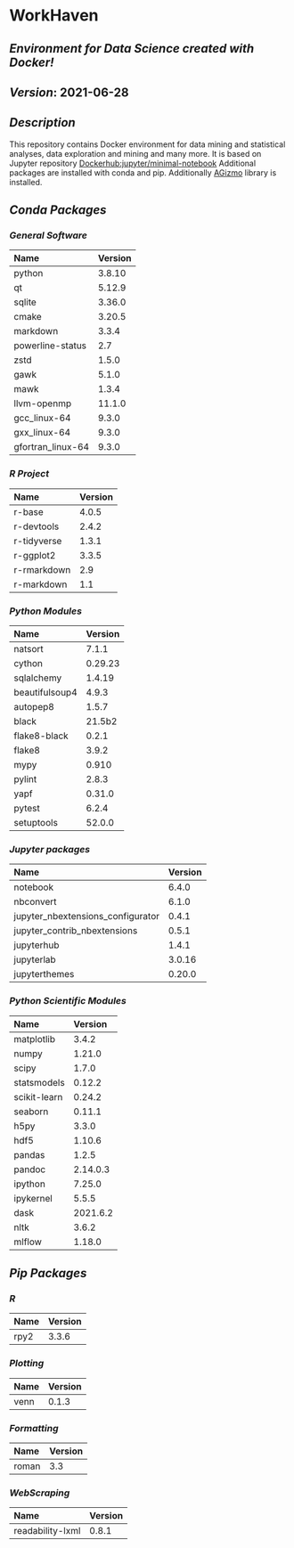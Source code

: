 
# WorkHaven

## _Environment for Data Science created with Docker!_

## _Version_: 2021-06-28

## _Description_

This repository contains Docker environment for data mining and statistical analyses, data exploration and mining and many more. It is based on Jupyter
repository
 [Dockerhub:jupyter/minimal-notebook](https://hub.docker.com/r/jupyter/minimal-notebook/)
Additional packages are installed with conda and pip.
Additionally [AGizmo](https://github.com/grzadr/agizmo) library is installed.

## _Conda Packages_

### _General Software_

|      Name      |     Version     |
|:---------------|:----------------|
|python|3.8.10|
|qt|5.12.9|
|sqlite|3.36.0|
|cmake|3.20.5|
|markdown|3.3.4|
|powerline-status|2.7|
|zstd|1.5.0|
|gawk|5.1.0|
|mawk|1.3.4|
|llvm-openmp|11.1.0|
|gcc_linux-64|9.3.0|
|gxx_linux-64|9.3.0|
|gfortran_linux-64|9.3.0|

### _R Project_

|      Name      |     Version     |
|:---------------|:----------------|
|r-base|4.0.5|
|r-devtools|2.4.2|
|r-tidyverse|1.3.1|
|r-ggplot2|3.3.5|
|r-rmarkdown|2.9|
|r-markdown|1.1|

### _Python Modules_

|      Name      |     Version     |
|:---------------|:----------------|
|natsort|7.1.1|
|cython|0.29.23|
|sqlalchemy|1.4.19|
|beautifulsoup4|4.9.3|
|autopep8|1.5.7|
|black|21.5b2|
|flake8-black|0.2.1|
|flake8|3.9.2|
|mypy|0.910|
|pylint|2.8.3|
|yapf|0.31.0|
|pytest|6.2.4|
|setuptools|52.0.0|

### _Jupyter packages_

|      Name      |     Version     |
|:---------------|:----------------|
|notebook|6.4.0|
|nbconvert|6.1.0|
|jupyter_nbextensions_configurator|0.4.1|
|jupyter_contrib_nbextensions|0.5.1|
|jupyterhub|1.4.1|
|jupyterlab|3.0.16|
|jupyterthemes|0.20.0|

### _Python Scientific Modules_

|      Name      |     Version     |
|:---------------|:----------------|
|matplotlib|3.4.2|
|numpy|1.21.0|
|scipy|1.7.0|
|statsmodels|0.12.2|
|scikit-learn|0.24.2|
|seaborn|0.11.1|
|h5py|3.3.0|
|hdf5|1.10.6|
|pandas|1.2.5|
|pandoc|2.14.0.3|
|ipython|7.25.0|
|ipykernel|5.5.5|
|dask|2021.6.2|
|nltk|3.6.2|
|mlflow|1.18.0|

## _Pip Packages_

### _R_

|      Name      |     Version     |
|:---------------|:----------------|
|rpy2|3.3.6|

### _Plotting_

|      Name      |     Version     |
|:---------------|:----------------|
|venn|0.1.3|

### _Formatting_

|      Name      |     Version     |
|:---------------|:----------------|
|roman|3.3|

### _WebScraping_

|      Name      |     Version     |
|:---------------|:----------------|
|readability-lxml|0.8.1|

